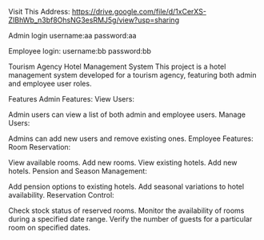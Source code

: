 Visit This Address: https://drive.google.com/file/d/1xCerXS-ZIBhWb_n3bf8OhsNG3esRMJ5g/view?usp=sharing

Admin login username:aa password:aa

Employee login: username:bb password:bb

Tourism Agency Hotel Management System This project is a hotel management system developed for a tourism agency, featuring both admin and employee user roles.

Features Admin Features: View Users:

Admin users can view a list of both admin and employee users. Manage Users:

Admins can add new users and remove existing ones. Employee Features: Room Reservation:

View available rooms. Add new rooms. View existing hotels. Add new hotels. Pension and Season Management:

Add pension options to existing hotels. Add seasonal variations to hotel availability. Reservation Control:

Check stock status of reserved rooms. Monitor the availability of rooms during a specified date range. Verify the number of guests for a particular room on specified dates.
